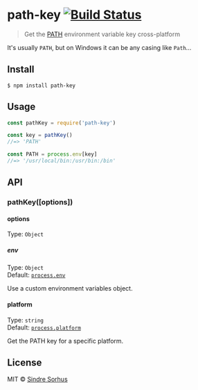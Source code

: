 # path-key [![Build Status](https://travis-ci.org/sindresorhus/path-key.svg?branch=master)](https://travis-ci.org/sindresorhus/path-key)

> Get the [PATH](<https://en.wikipedia.org/wiki/PATH_(variable)>) environment variable key cross-platform

It's usually `PATH`, but on Windows it can be any casing like `Path`...

## Install

```
$ npm install path-key
```

## Usage

```js
const pathKey = require('path-key')

const key = pathKey()
//=> 'PATH'

const PATH = process.env[key]
//=> '/usr/local/bin:/usr/bin:/bin'
```

## API

### pathKey([options])

#### options

Type: `Object`

##### env

Type: `Object`<br>
Default: [`process.env`](https://nodejs.org/api/process.html#process_process_env)

Use a custom environment variables object.

#### platform

Type: `string`<br>
Default: [`process.platform`](https://nodejs.org/api/process.html#process_process_platform)

Get the PATH key for a specific platform.

## License

MIT © [Sindre Sorhus](https://sindresorhus.com)
